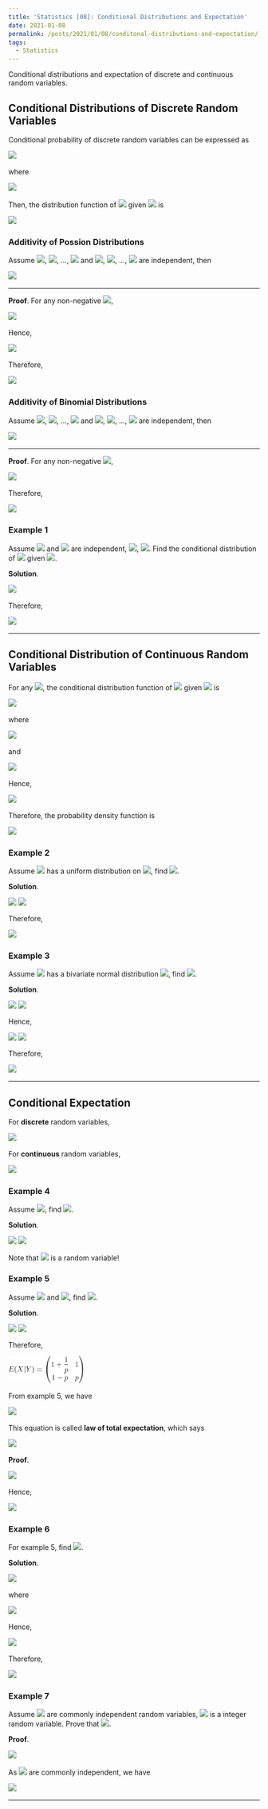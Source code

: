 ```yaml
---
title: 'Statistics [08]: Conditional Distributions and Expectation'
date: 2021-01-08
permalink: /posts/2021/01/08/conditonal-distributions-and-expectation/
tags:
  - Statistics
---
```


Conditional distributions and expectation of discrete and continuous random variables.

## Conditional Distributions of Discrete Random Variables
Conditional probability of discrete random variables can be expressed as 

<img src="https://render.githubusercontent.com/render/math?math=p_{i|j} = P(X=x_i|Y=y_j) = \dfrac{P(X=x_i, Y=y_j)}{P(Y=y_j)} = \dfrac{p_{ij}}{p_{.j}}">

where 

<img src="https://render.githubusercontent.com/render/math?math=P(Y=y_j) = p_{.j} = {\displaystyle \sum_{i=1}^\infty p_{ij}}">

Then, the distribution function of <img src="https://render.githubusercontent.com/render/math?math=X"> given <img src="https://render.githubusercontent.com/render/math?math=Y=y_j"> is 

<img src="https://render.githubusercontent.com/render/math?math=F(x|y_j) = {\displaystyle \sum_{x_i\leq x} P(X=x_i|Y=y_j)}">

### Additivity of Possion Distributions
Assume <img src="https://render.githubusercontent.com/render/math?math=X_1\sim P(\lambda_1)">, <img src="https://render.githubusercontent.com/render/math?math=X_2\sim P(\lambda_2)">, ..., <img src="https://render.githubusercontent.com/render/math?math=X_m\sim P(\lambda_m)"> and <img src="https://render.githubusercontent.com/render/math?math=X_1">, <img src="https://render.githubusercontent.com/render/math?math=X_2">, ..., <img src="https://render.githubusercontent.com/render/math?math=X_m"> are independent, then

<img src="https://render.githubusercontent.com/render/math?math=X_1 \%2B X_2 \%2B ... \%2B X_m \sim P(\lambda_1 \%2B \lambda_2 \%2B ... \%2B \lambda_m)">

---
__Proof__. For any non-negative <img src="https://render.githubusercontent.com/render/math?math=n">,

<img src="https://render.githubusercontent.com/render/math?math=P(X%2B Y = n) = {\displaystyle \sum_{k=0}^n P(X=k, Y=n-k) = \sum_{k=0}^nP(X=k)P(Y=n-k)}">

Hence,

<img src="https://render.githubusercontent.com/render/math?math=P(X%2B Y = n) = {\displaystyle \sum_{k=0}^n\dfrac{\lambda_1^k}{k!}e^{-\lambda_1}\dfrac{\lambda_2^{n-k}}{(n-k)!}e^{-\lambda_2}} = \dfrac{e^{-(\lambda_1 %2B \lambda_2)}}{n!}{\displaystyle \sum_{k=0}^n \dfrac{n!}{k!(n-k)!}\lambda_1^k\lambda_2^{n-k}} =  \dfrac{e^{-(\lambda_1 %2B \lambda_2)}}{n!}(\lambda_1%2B\lambda_2)^n">

Therefore,

<img src="https://render.githubusercontent.com/render/math?math=X%2B Y\sim P(\lambda_1 %2B \lambda_2)">

### Additivity of Binomial Distributions
Assume <img src="https://render.githubusercontent.com/render/math?math=X_1\sim B(n_1,p)">, <img src="https://render.githubusercontent.com/render/math?math=X_2\sim B(n_2,p)">, ..., <img src="https://render.githubusercontent.com/render/math?math=X_m\sim B(n_m,p)"> and <img src="https://render.githubusercontent.com/render/math?math=X_1">, <img src="https://render.githubusercontent.com/render/math?math=X_2">, ..., <img src="https://render.githubusercontent.com/render/math?math=X_m"> are independent, then

<img src="https://render.githubusercontent.com/render/math?math=X_1 \%2B X_2 \%2B ... \%2B X_m \sim B(n_1 \%2B n_1 \%2B ... \%2B n_m, p)">

---
__Proof__. For any non-negative <img src="https://render.githubusercontent.com/render/math?math=n">,

<img src="https://render.githubusercontent.com/render/math?math=P(X%2B Y = n) = {\displaystyle \sum_{k=0}^n \dbinom{n_1}{k}p^k(1-p)^{n_1-k}\dbinom{n_2}{n-k}p^{n-k}(1-p)^{n_2%2Bk-n} = \sum_{k=0}^n \dbinom{n}{n_1%2B n_2}p^n(1-p)^{n_2%2Bn_2-n}}">

Therefore,

<img src="https://render.githubusercontent.com/render/math?math=X%2B Y\sim B(n_1 %2B n_2, p)">

### Example 1
Assume <img src="https://render.githubusercontent.com/render/math?math=X"> and <img src="https://render.githubusercontent.com/render/math?math=Y"> are independent, <img src="https://render.githubusercontent.com/render/math?math=X\sim P(\lambda_1)">, <img src="https://render.githubusercontent.com/render/math?math=Y\sim P(\lambda_2)">. Find the conditional distribution of <img src="https://render.githubusercontent.com/render/math?math=X"> given <img src="https://render.githubusercontent.com/render/math?math=X%2B Y=n">.

__Solution__.

<img src="https://render.githubusercontent.com/render/math?math=P(X=k|X%2B Y=n) = \dfrac{P(X=k, Y=n-k)}{P(X%2B Y =n)} = \dfrac{ \dfrac{\lambda_1^k}{k!}e^{-\lambda_1}\dfrac{\lambda_2^{n-k}}{(n-k)!}e^{-\lambda_2}}{\dfrac{(\lambda_1 %2B \lambda_2)^n}{n!}e^{-(\lambda_1%2B\lambda_2)}} = \dbinom{n}{k}\dfrac{\lambda_1^k\lambda_2^{n-k}}{(\lambda_1%2B\lambda_2)^n}">

Therefore,


<img src="https://render.githubusercontent.com/render/math?math=P(X=k|X%2B Y=n) =B\left(n, \dfrac{\lambda_1}{\lambda_1 %2B \lambda_2} \right)">

---
## Conditional Distribution of Continuous Random Variables
For any <img src="https://render.githubusercontent.com/render/math?math=p_Y(y) > 0">, the conditional distribution function of <img src="https://render.githubusercontent.com/render/math?math=X"> given <img src="https://render.githubusercontent.com/render/math?math=Y=y"> is 

<img src="https://render.githubusercontent.com/render/math?math=F(x|y) = P(X\leq x| Y=y) = {\displaystyle \lim_{h\to 0}P(X\leq x|y\leq Y\leq Y%2B h) = \lim_{h\to 0}\dfrac{P(X\leq x, y \leq Y\leq y%2B h)}{P(y\leq Y \leq y%2B h)}}">

where 

<img src="https://render.githubusercontent.com/render/math?math={\displaystyle \lim_{h\to 0}P(X\leq x|y\leq Y\leq Y%2B h) = \lim_{h\to 0}\int_{-\infty}^x du\int_y^{y%2B h}p(u,v)dv = \lim_{h\to 0}\int_{-\infty}^x(p(u,y %2Bc_1h)h)du}">

and 

<img src="https://render.githubusercontent.com/render/math?math={\displaystyle \lim_{h\to 0}P(y\leq Y \leq y%2B h) = \lim_{h\to 0}\int_y^{y%2B h}p_Y(v)dv =\lim_{h\to 0} \int_y^{y %2B h}p_Y(y %2B c_2h)h}">

Hence,

<img src="https://render.githubusercontent.com/render/math?math=F(x|y) ={\displaystyle \dfrac{\int_{-\infty}^xp(u,y)du}{p_Y(y)} = \int_{-\infty}^x\dfrac{p(u,y)}{p_Y(y)}du}">

Therefore, the probability density function is 

<img src="https://render.githubusercontent.com/render/math?math=P(x|y) ={\displaystyle \dfrac{p(x,y)}{p_Y(y)} \sim p_{X|Y}(x|y)}">

### Example 2
Assume <img src="https://render.githubusercontent.com/render/math?math=(X,Y)"> has a uniform distribution on <img src="https://render.githubusercontent.com/render/math?math=G=\left\{ (x,y)%3B x^2 %2B y^2 \leq 1 \right\}">, find <img src="https://render.githubusercontent.com/render/math?math=p(x|y)">.

__Solution__.

<img src="https://render.githubusercontent.com/render/math?math=p(x, y) = \dfrac{1}{\pi}, x^2 %2B y^2 \leq 1">

<img src="https://render.githubusercontent.com/render/math?math=p_Y(y) = {\displaystyle \int_{-\infty}^{\infty}p(x,y)dx = \int_{-\sqrt{1-y^2}}^{\sqrt{1-y^2}}\dfrac{1}{\pi}dx = \dfrac{2}{\pi}\sqrt{1-y^2}, -1\leq y \leq 1}">

Therefore, 

<img src="https://render.githubusercontent.com/render/math?math=p(x|y) = \dfrac{p(x,y)}{p_Y(y)} = \dfrac{1}{2\sqrt{1-y^2}}, |y|\leq 1, x^2 %2B y^2 \leq 1">

### Example 3
Assume <img src="https://render.githubusercontent.com/render/math?math=(X,Y)"> has a bivariate normal distribution <img src="https://render.githubusercontent.com/render/math?math=N(\mu_1,\mu_2,\sigma_1^2,\sigma_2^2,\rho)">, find <img src="https://render.githubusercontent.com/render/math?math=p(y|x)">.

__Solution__.

<img src="https://render.githubusercontent.com/render/math?math=p(x, y) = \dfrac{1}{2\pi\sigma_1\sigma_2\sqrt{1-\rho^2}}\exp\left\{\dfrac{-1}{2(1-\rho^2)}\left[\dfrac{(x-\mu_1)^2}{\sigma_1^2} - 2\rho\dfrac{(x-\mu_1)(y-\mu_2)}{\sigma_1\sigma_2} %2B \dfrac{(y-\mu_2)^2}{\sigma_2^2}\right]\right\}">

<img src="https://render.githubusercontent.com/render/math?math=p_X(x) =  \dfrac{1}{\sqrt{2\pi}\sigma_1}\exp\left\{-\dfrac{(x-\mu_1)^2}{2\sigma_1^2}\right\}">

Hence,

<img src="https://render.githubusercontent.com/render/math?math=p(y|x) = \dfrac{1}{\sqrt{2\pi}\sigma_2\sqrt{1-\rho^2}}\exp\left\{\dfrac{-1}{2(1-\rho^2)}\left[\dfrac{(x-\mu_1)^2}{\sigma_1^2} - 2\rho\dfrac{(x-\mu_1)(y-\mu_2)}{\sigma_1\sigma_2} %2B \dfrac{(y-\mu_2)^2}{\sigma_2^2} - \dfrac{(1-\rho^2)(x-\mu_1)^2}{\sigma_1^2}\right]\right\}">

<img src="https://render.githubusercontent.com/render/math?math=p(y|x) = \dfrac{1}{\sqrt{2\pi}\sigma_2\sqrt{1-\rho^2}}\exp\left\{\dfrac{-1}{2\sigma_2^2(1-\rho^2)}\left[(y-\mu_2) - \rho\dfrac{\sigma_2}{\sigma_1}(x-\mu_1)\right]^2\right\}">

Therefore,

<img src="https://render.githubusercontent.com/render/math?math=p(y|x) \sim N\left( \mu_2 %2B \rho\dfrac{\sigma_2}{\sigma_1}(x-\mu_1), \sigma_2^2(1-\rho^2) \right)">

---
## Conditional Expectation
For __discrete__ random variables,

<img src="https://render.githubusercontent.com/render/math?math=E(X|Y=y) = {\displaystyle \sum_ix_iP(X=x_i|Y=y)}">

For __continuous__ random variables,

<img src="https://render.githubusercontent.com/render/math?math=E(X|Y=y) = {\displaystyle \int_{-\infty}^{\infty}xP(x|y)dx}">

### Example 4
Assume <img src="https://render.githubusercontent.com/render/math?math=X\sim Ge(\dfrac{1}{4})">, find <img src="https://render.githubusercontent.com/render/math?math=E(X|X>3)">.

__Solution__. 

<img src="https://render.githubusercontent.com/render/math?math=E(X|X>3) = {\displaystyle \sum_{k=1}^\infty (k%2B3)P(X=k%2B3|X>3) = \sum_{k=1}^\infty (k%2B3)P(X=k)}">

<img src="https://render.githubusercontent.com/render/math?math=E(X|X>3) =  {\displaystyle \sum_{k=1}^\infty kP(X=k) %2B \sum_{k=1}^\infty 3 P(X=k) = 4 %2B 3 = 7}">

Note that <img src="https://render.githubusercontent.com/render/math?math=E(X|Y)"> is a random variable!

### Example 5
Assume <img src="https://render.githubusercontent.com/render/math?math=X\sim Ge(p)"> and <img src="https://render.githubusercontent.com/render/math?math=\{Y=1,\ \ \text{when}\ \ X=1%3BY=0,\ \ \text{when} \ \ X>1\}">, find <img src="https://render.githubusercontent.com/render/math?math=E(X|Y)">.

__Solution__.

<img src="https://render.githubusercontent.com/render/math?math=E(X|Y=0) = E(X|X>1) = 1 %2B \dfrac{1}{p}, E(X|Y=1) = E(X|X=1) = 1">

<img src="https://render.githubusercontent.com/render/math?math=P(Y=1) = p, P(Y=0) = 1-p">

Therefore, 

<img src="/images/statistics/ex2.png" alt="drawing" width="150"/>

From example 5, we have

<img src="https://render.githubusercontent.com/render/math?math=E(E(X|Y)) = (1 %2B \dfrac{1}{p})(1-p) %2B p = \dfrac{1}{p}">

This equation is called __law of total expectation__, which says

<img src="https://render.githubusercontent.com/render/math?math=E(E(X|Y)) = E(X)">

__Proof__.

<img src="https://render.githubusercontent.com/render/math?math=E(X) = {\displaystyle \int_{-\infty}^\infty xp_x(x)dx = \int_{-\infty}^\infty x\int_{-\infty}^\infty p(x,y)dydx = \int_{-\infty}^\infty x\int_{-\infty}^\infty p_Y(y)p(x|y)dydx = \int_{-\infty}^\infty p_Y(y)dy\int_{-\infty}^\infty xp(x|y)dx}">

Hence,

<img src="https://render.githubusercontent.com/render/math?math=E(X) =  {\displaystyle \int_{-\infty}^\infty E(X|Y=y)p_Y(y)dy = E(E(X|Y))}">

### Example 6
For example 5, find <img src="https://render.githubusercontent.com/render/math?math=var(X)">.

__Solution__.

<img src="https://render.githubusercontent.com/render/math?math=E(X^2) = E(E(X^2|Y)) = P(X=1)E(X^2|X=1) %2B P(X>1)E(X^2|X>1)">

where 

<img src="https://render.githubusercontent.com/render/math?math=E(X^2|X=1) = 1, E(X^2|X>1)=E((1%2BX)^2) = 1 %2B 2E(X) %2B E(X^2)">

Hence,

<img src="https://render.githubusercontent.com/render/math?math=E(X^2) = p %2B (1-p)(1%2B \dfrac{2}{p}%2B E(X^2)) \Rightarrow E(X^2) = \dfrac{2}{p^2} - \dfrac{1}{p}">

Therefore,

<img src="https://render.githubusercontent.com/render/math?math=var(X) = E(X^2)-E^2(X) = \dfrac{1}{p^2} - \dfrac{1}{p}">

### Example 7
Assume <img src="https://render.githubusercontent.com/render/math?math=X_1,X_2,...,X_n"> are commonly independent random variables, <img src="https://render.githubusercontent.com/render/math?math=N"> is a integer random variable. Prove that 
<img src="https://render.githubusercontent.com/render/math?math=E{\displaystyle \left(  \sum_{k=1}^N X_k \right) = E(X_1)E(N)}">.

__Proof__.

<img src="https://render.githubusercontent.com/render/math?math=E{\displaystyle \left( \sum_{k=1}^N X_k \right) = E\left(  E\left( \sum_{k=1}^N X_k|N \right) \right) = \sum_{n=1}^\infty P(N=n)E\left(  \sum_{k=1}^N X_k|N=n \right)}">

As <img src="https://render.githubusercontent.com/render/math?math=X_1,X_2,...,X_n"> are commonly independent, we have 

<img src="https://render.githubusercontent.com/render/math?math=E{\displaystyle \left( \sum_{k=1}^N X_k \right) = \sum_{n=1}^\infty P(N=n)nE(X_1) = E(X_1)E(N)}">

---
